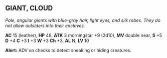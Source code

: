 ## GIANT, CLOUD

_Pale, angular giants with blue-gray hair, light eyes, and silk robes. They do not allow outsiders into their enclaves._

**AC** 15 (leather), **HP** 48, **ATK** 3 morningstar +9 (2d10), **MV** double near, **S** +5 **D** +4 **C** +3 **I** +3 **W** +3 **Ch** +3, **AL** N, **LV** 10

**Alert:** ADV on checks to detect sneaking or hiding creatures.

